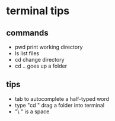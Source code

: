 # terminal tips

## commands

- pwd print working directory
- ls list files
- cd change directory
- cd .. goes up a folder

## tips

- tab to autocomplete a half-typed word
- type "cd " drag a folder into terminal
- "\ " is a space


